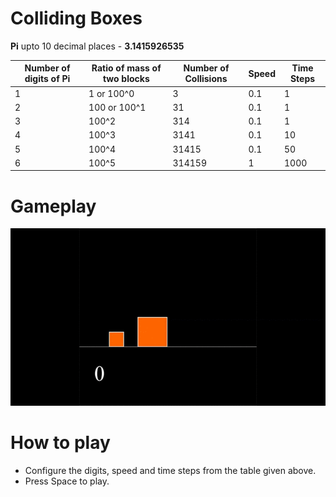 # Colliding Boxes

**Pi** upto 10 decimal places - **3.1415926535**  

| Number of digits of Pi| Ratio of mass of two blocks| Number of Collisions | Speed | Time Steps |  
| --- | --- | --- | --- | --- |
| 1 | 1 or 100^0 | 3 | 0.1 | 1 |  
| 2 | 100 or 100^1| 31 | 0.1 | 1 |  
| 3 | 100^2 | 314 | 0.1 | 1 |  
| 4 | 100^3 | 3141 | 0.1 | 10 |  
| 5 | 100^4 | 31415 | 0.1 | 50 |  
| 6 | 100^5 | 314159 | 1 | 1000 |  

# Gameplay
![](gameplay.gif)  

# How to play  
* Configure the digits, speed and time steps from the table given above.  
* Press Space to play.
